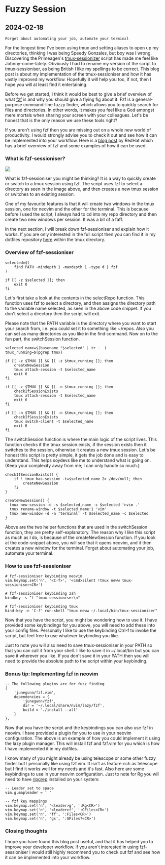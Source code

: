 # Fuzzy Session

## 2024-02-18

```
Forget about automating your job, automate your terminal
```

For the longest time I've been using tmux and setting aliases to open up my
directories, thinking I was being Speedy Gonzales, but boy was I wrong.
Discovering the Primeagen's
[tmux-sessionizer](https://github.com/ThePrimeagen/.dotfiles/blob/master/bin/.local/scripts/tmux-sessionizer)
script has made me feel like Johnny-come-lately.
Obviously I had to rename my version of the script to tmux-sessioniser, as
being British I like my spellings to be correct.
This blog post is about my implementation of the tmux-sessioniser and how it has
vastly improved my workflow.
Hopefully it will help you too, if not, then I hope you will at least find it
entertaining.

Before we get started, I think it would be best to give a brief overview of what
[fzf](https://github.com/junegunn/fzf) is and why you should give a flying fig
about it.
Fzf is a general-purpose command-line fuzzy finder, which allows you to quickly
search for files and directories.
In other words, it makes you feel like a God amongst mere mortals when sharing
your screen with your colleagues.
Let's be honest that is the only reason we use these tools right?

If you aren't using fzf then you are missing out on a whole new world
of productivity.
I would strongly advise you to check it out and see how it can be implemented
into your workflow.
Here is a [blog post](https://www.redhat.com/sysadmin/fzf-linux-fuzzy-finder)
by RedHat which has a brief overview of fzf and some examples of how it can be
used.

### What is fzf-sessioniser?

![](/images/blog/fuzzySession/fzf-sessioniser.webp)

What is fzf-sessioniser you might be thinking? It is a way to
quickly create or switch to a tmux session using fzf.
The script uses fzf to select a directory as seen in the image above, and then
creates a new tmux session or switches to an existing session.

One of my favourite features is that it will create two windows in the tmux
session, one for neovim and the other for the terminal.
This is because before I used the script, I always had to cd into my repo
directory and then create two new windows per session.
It was a bit of a faff.

In the next section, I will break down fzf-sessioniser and explain how it works.
If you are only interested in the full script then you can find it in my
dotfiles repository [here](https://github.com/nathanberry97/dotfiles) within
the tmux directory.

### Overview of fzf-sessioniser

```
selected=$(
    find PATH -mindepth 1 -maxdepth 1 -type d | fzf
)

if [[ -z $selected ]]; then
    exit 0
fi
```

Let's first take a look at the contents in the selectRepo function.
This function uses fzf to select a directory, and then assigns the directory
path to the variable name selected, as seen in the above code snippet.
If you don't select a directory then the script will exit.

Please note that the PATH variable is the directory where you want to
start your search from, i.e. you could set it to something like ~/repos.
Also you can set as many directories as you like in the find command.
Now on to the fun part, the switchSession function.

```
selected_name=$(basename "$selected" | tr . _)
tmux_running=$(pgrep tmux)

if [[ -z $TMUX ]] && [[ -z $tmux_running ]]; then
    createNewSession
    tmux attach-session -t $selected_name
    exit 0
fi

if [[ -z $TMUX ]] && [[ -n $tmux_running ]]; then
    checkIfSessionExists
    tmux attach-session -t $selected_name
    exit 0
fi

if [[ -n $TMUX ]] && [[ -n $tmux_running ]]; then
    checkIfSessionExists
    tmux switch-client -t $selected_name
    exit 0
fi
```

The switchSession function is where the main logic of the script lives.
This function checks if the tmux session exists, if the session exists then it
switches to the session, otherwise it creates a new tmux session.
Let's be honest this script is pretty simple, it gets the job done and is easy
to understand. This helps soydevs like me to understand what is going on.
(Keep your complexity away from me; I can only handle so much.)

```
checkIfSessionExists() {
    if ! tmux has-session -t=$selected_name 2> /dev/null; then
        createNewSession
    fi
}

createNewSession() {
  tmux new-session -d -s $selected_name -c $selected 'nvim .'
  tmux rename-window -t $selected_name:1 'vim'
  tmux new-window -d -n 'terminal' -t $selected_name -c $selected
}
```

Above are the two helper functions that are used in the switchSession function,
they are pretty self-explanatory.
The reason why I like this script as much as I do, is because of the
createNewSession function.
If you look at the code-snippet above, you will see that it opens neovim, and
it then creates a new window for the terminal.
Forget about automating your job, automate your terminal.

### How to use fzf-sessioniser

```
# fzf-sessioniser keybinding neovim
vim.keymap.set('n', '<C-f>', '<cmd>silent !tmux neww tmux-sessioniser<CR>')

# fzf-sessioniser keybinding zsh
bindkey -s ^f "tmux-sessioniser\n"

# fzf-sessioniser keybinding tmux
bind-key -n 'C-f' run-shell "tmux neww ~/.local/bin/tmux-sessioniser"
```

Now that you have the script, you might be wondering how to use it.
I have provided some keybindings for you above, you will need to add these
into your config files.
Personally I like to use the keybinding Ctrl-f to invoke the script, but feel
free to use whatever keybinding you like.

Just to note you will also need to save tmux-sessioniser in your PATH so that
you can call it from your shell. I like to save it in ~/.local/bin but you can
save it wherever you like. If you don't save it in your PATH then you will need
to provide the absolute path to the script within your keybinding.

### Bonus tip: Implementing fzf in neovim

```
-- The following plugins are for fuzz finding
{
    'junegunn/fzf.vim',
    dependencies = {
        'junegunn/fzf',
        dir = '~/.local/share/nvim/lazy/fzf',
        build = './install --all'
    }
},
```

Now that you have the script and the keybindings you can also use fzf in neovim.
I have provided a plugin for you to use in your neovim configuration.
The above is an example of how you could implement it using the lazy plugin
manager.
This will install fzf and fzf.vim for you which is how I have implemented it in
my dotfiles.

I know many of you might already be using telescope or some other fuzzy finder
but I personally like using fzf.vim.
It isn't as feature rich as telescope but I find it works well for my
needs and it's fast.
Also here are some keybindings to use in your neovim configuration.
Just to note for Rg you will need to have
[ripgrep](https://github.com/BurntSushi/ripgrep) installed on your system:

```
-- Leader set to space
vim.g.mapleader = ' '

-- fzf key mappings
vim.keymap.set('n', '<leader>g', ':Rg<CR>')
vim.keymap.set('n', '<leader>f', ':GFiles<CR>')
vim.keymap.set('n', 'ff', ':Files<CR>')
vim.keymap.set('n', 'gs', ':GFiles?<CR>')
```

### Closing thoughts

I hope you have found this blog post useful, and that it has helped you to
improve your developer workflow.
If you aren't interested in using fzf-sessioniser I would still highly recommend
you to check out fzf and see how it can be implemented into your workflow.
